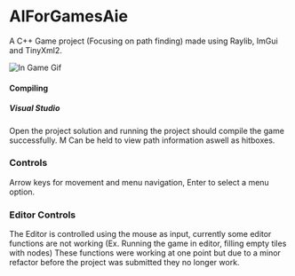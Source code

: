 # AIForGamesAie

A C++ Game project (Focusing on path finding) made using Raylib, ImGui and TinyXml2.

![In Game Gif](/Images/GameGif.gif)

#### Compiling

#####  Visual Studio
Open the project solution and running the project should compile the game successfully.
M Can be held to view path information aswell as hitboxes.

### Controls
Arrow keys for movement and menu navigation, Enter to select a menu option.

### Editor Controls
The Editor is controlled using the mouse as input, currently some editor functions are not working (Ex. Running the game in editor, filling empty tiles with nodes) These functions were working at one point but due to a minor refactor before the project was submitted they no longer work.
